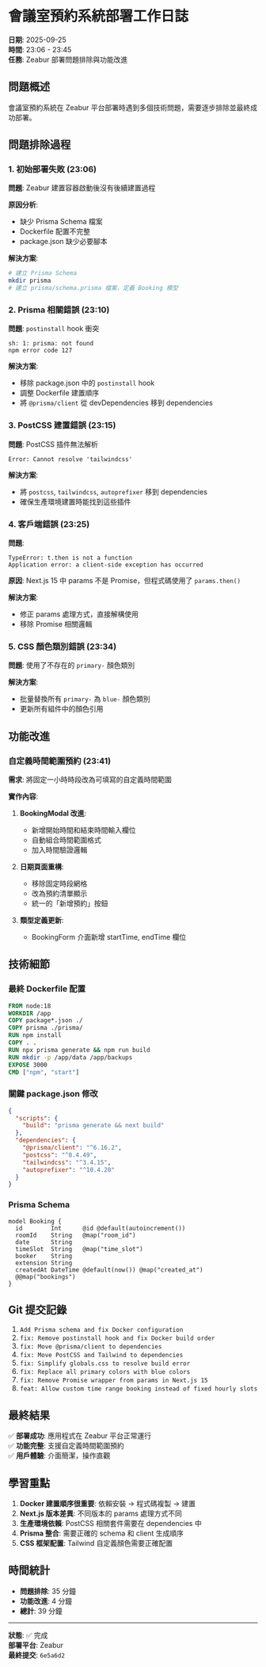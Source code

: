 # 會議室預約系統部署工作日誌

**日期**: 2025-09-25  
**時間**: 23:06 - 23:45  
**任務**: Zeabur 部署問題排除與功能改進

## 問題概述

會議室預約系統在 Zeabur 平台部署時遇到多個技術問題，需要逐步排除並最終成功部署。

## 問題排除過程

### 1. 初始部署失敗 (23:06)

**問題**: Zeabur 建置容器啟動後沒有後續建置過程

**原因分析**: 
- 缺少 Prisma Schema 檔案
- Dockerfile 配置不完整
- package.json 缺少必要腳本

**解決方案**:
```bash
# 建立 Prisma Schema
mkdir prisma
# 建立 prisma/schema.prisma 檔案，定義 Booking 模型
```

### 2. Prisma 相關錯誤 (23:10)

**問題**: `postinstall` hook 衝突
```
sh: 1: prisma: not found
npm error code 127
```

**解決方案**:
- 移除 package.json 中的 `postinstall` hook
- 調整 Dockerfile 建置順序
- 將 `@prisma/client` 從 devDependencies 移到 dependencies

### 3. PostCSS 建置錯誤 (23:15)

**問題**: PostCSS 插件無法解析
```
Error: Cannot resolve 'tailwindcss'
```

**解決方案**:
- 將 `postcss`, `tailwindcss`, `autoprefixer` 移到 dependencies
- 確保生產環境建置時能找到這些插件

### 4. 客戶端錯誤 (23:25)

**問題**: 
```
TypeError: t.then is not a function
Application error: a client-side exception has occurred
```

**原因**: Next.js 15 中 params 不是 Promise，但程式碼使用了 `params.then()`

**解決方案**:
- 修正 params 處理方式，直接解構使用
- 移除 Promise 相關邏輯

### 5. CSS 顏色類別錯誤 (23:34)

**問題**: 使用了不存在的 `primary-` 顏色類別

**解決方案**:
- 批量替換所有 `primary-` 為 `blue-` 顏色類別
- 更新所有組件中的顏色引用

## 功能改進

### 自定義時間範圍預約 (23:41)

**需求**: 將固定一小時時段改為可填寫的自定義時間範圍

**實作內容**:
1. **BookingModal 改進**:
   - 新增開始時間和結束時間輸入欄位
   - 自動組合時間範圍格式
   - 加入時間驗證邏輯

2. **日期頁面重構**:
   - 移除固定時段網格
   - 改為預約清單顯示
   - 統一的「新增預約」按鈕

3. **類型定義更新**:
   - BookingForm 介面新增 startTime, endTime 欄位

## 技術細節

### 最終 Dockerfile 配置
```dockerfile
FROM node:18
WORKDIR /app
COPY package*.json ./
COPY prisma ./prisma/
RUN npm install
COPY . .
RUN npx prisma generate && npm run build
RUN mkdir -p /app/data /app/backups
EXPOSE 3000
CMD ["npm", "start"]
```

### 關鍵 package.json 修改
```json
{
  "scripts": {
    "build": "prisma generate && next build"
  },
  "dependencies": {
    "@prisma/client": "^6.16.2",
    "postcss": "^8.4.49",
    "tailwindcss": "^3.4.15",
    "autoprefixer": "^10.4.20"
  }
}
```

### Prisma Schema
```prisma
model Booking {
  id        Int      @id @default(autoincrement())
  roomId    String   @map("room_id")
  date      String
  timeSlot  String   @map("time_slot")
  booker    String
  extension String
  createdAt DateTime @default(now()) @map("created_at")
  @@map("bookings")
}
```

## Git 提交記錄

1. `Add Prisma schema and fix Docker configuration`
2. `fix: Remove postinstall hook and fix Docker build order`
3. `fix: Move @prisma/client to dependencies`
4. `fix: Move PostCSS and Tailwind to dependencies`
5. `fix: Simplify globals.css to resolve build error`
6. `fix: Replace all primary colors with blue colors`
7. `fix: Remove Promise wrapper from params in Next.js 15`
8. `feat: Allow custom time range booking instead of fixed hourly slots`

## 最終結果

✅ **部署成功**: 應用程式在 Zeabur 平台正常運行  
✅ **功能完整**: 支援自定義時間範圍預約  
✅ **用戶體驗**: 介面簡潔，操作直觀  

## 學習重點

1. **Docker 建置順序很重要**: 依賴安裝 → 程式碼複製 → 建置
2. **Next.js 版本差異**: 不同版本的 params 處理方式不同
3. **生產環境依賴**: PostCSS 相關套件需要在 dependencies 中
4. **Prisma 整合**: 需要正確的 schema 和 client 生成順序
5. **CSS 框架配置**: Tailwind 自定義顏色需要正確配置

## 時間統計

- **問題排除**: 35 分鐘
- **功能改進**: 4 分鐘
- **總計**: 39 分鐘

---

**狀態**: ✅ 完成  
**部署平台**: Zeabur  
**最終提交**: `6e5a6d2`
